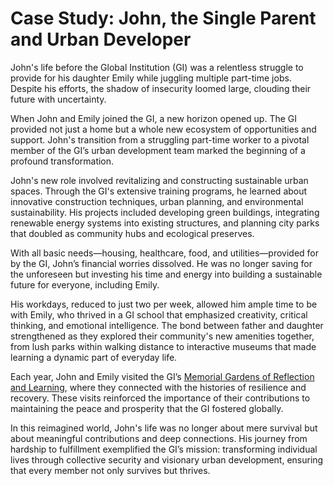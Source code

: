 # Case Study: John, the Single Parent and Urban Developer

John's life before the Global Institution (GI) was a relentless struggle to provide for his daughter Emily while juggling multiple part-time jobs. Despite his efforts, the shadow of insecurity loomed large, clouding their future with uncertainty.

When John and Emily joined the GI, a new horizon opened up. The GI provided not just a home but a whole new ecosystem of opportunities and support. John's transition from a struggling part-time worker to a pivotal member of the GI’s urban development team marked the beginning of a profound transformation.

John's new role involved revitalizing and constructing sustainable urban spaces. Through the GI's extensive training programs, he learned about innovative construction techniques, urban planning, and environmental sustainability. His projects included developing green buildings, integrating renewable energy systems into existing structures, and planning city parks that doubled as community hubs and ecological preserves.

With all basic needs—housing, healthcare, food, and utilities—provided for by the GI, John’s financial worries dissolved. He was no longer saving for the unforeseen but investing his time and energy into building a sustainable future for everyone, including Emily.

His workdays, reduced to just two per week, allowed him ample time to be with Emily, who thrived in a GI school that emphasized creativity, critical thinking, and emotional intelligence. The bond between father and daughter strengthened as they explored their community's new amenities together, from lush parks within walking distance to interactive museums that made learning a dynamic part of everyday life.

Each year, John and Emily visited the GI’s [Memorial Gardens of Reflection and Learning](/docs/case-study-suffering.md), where they connected with the histories of resilience and recovery. These visits reinforced the importance of their contributions to maintaining the peace and prosperity that the GI fostered globally.

In this reimagined world, John's life was no longer about mere survival but about meaningful contributions and deep connections. His journey from hardship to fulfillment exemplified the GI’s mission: transforming individual lives through collective security and visionary urban development, ensuring that every member not only survives but thrives.
